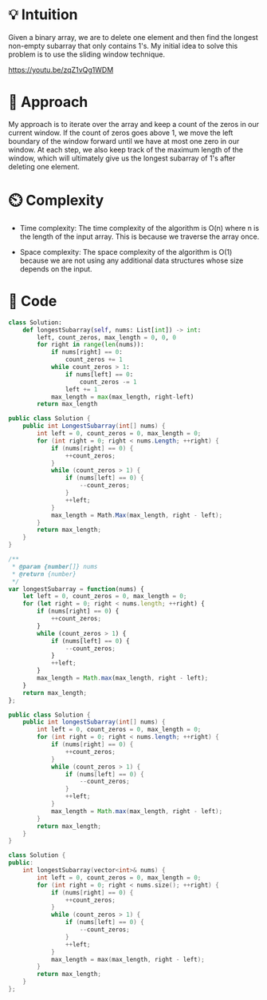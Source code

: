 # 💡 Intuition
Given a binary array, we are to delete one element and then find the longest non-empty subarray that only contains 1's. My initial idea to solve this problem is to use the sliding window technique.

https://youtu.be/zqZ1vQg1WDM

# 🧠 Approach
My approach is to iterate over the array and keep a count of the zeros in our current window. If the count of zeros goes above 1, we move the left boundary of the window forward until we have at most one zero in our window. At each step, we also keep track of the maximum length of the window, which will ultimately give us the longest subarray of 1's after deleting one element.

# ⏲️ Complexity
- Time complexity: The time complexity of the algorithm is O(n) where n is the length of the input array. This is because we traverse the array once.

- Space complexity: The space complexity of the algorithm is O(1) because we are not using any additional data structures whose size depends on the input.

# 📝 Code
``` Python []
class Solution:
    def longestSubarray(self, nums: List[int]) -> int:
        left, count_zeros, max_length = 0, 0, 0
        for right in range(len(nums)):
            if nums[right] == 0:
                count_zeros += 1
            while count_zeros > 1:
                if nums[left] == 0:
                    count_zeros -= 1
                left += 1
            max_length = max(max_length, right-left)
        return max_length
```
``` C# []
public class Solution {
    public int LongestSubarray(int[] nums) {
        int left = 0, count_zeros = 0, max_length = 0;
        for (int right = 0; right < nums.Length; ++right) {
            if (nums[right] == 0) {
                ++count_zeros;
            }
            while (count_zeros > 1) {
                if (nums[left] == 0) {
                    --count_zeros;
                }
                ++left;
            }
            max_length = Math.Max(max_length, right - left);
        }
        return max_length;
    }
}
```
``` JavaScript []
/**
 * @param {number[]} nums
 * @return {number}
 */
var longestSubarray = function(nums) {
    let left = 0, count_zeros = 0, max_length = 0;
    for (let right = 0; right < nums.length; ++right) {
        if (nums[right] == 0) {
            ++count_zeros;
        }
        while (count_zeros > 1) {
            if (nums[left] == 0) {
                --count_zeros;
            }
            ++left;
        }
        max_length = Math.max(max_length, right - left);
    }
    return max_length;
};
```
``` Java []
public class Solution {
    public int longestSubarray(int[] nums) {
        int left = 0, count_zeros = 0, max_length = 0;
        for (int right = 0; right < nums.length; ++right) {
            if (nums[right] == 0) {
                ++count_zeros;
            }
            while (count_zeros > 1) {
                if (nums[left] == 0) {
                    --count_zeros;
                }
                ++left;
            }
            max_length = Math.max(max_length, right - left);
        }
        return max_length;
    }
}
```
``` C++ []
class Solution {
public:
    int longestSubarray(vector<int>& nums) {
        int left = 0, count_zeros = 0, max_length = 0;
        for (int right = 0; right < nums.size(); ++right) {
            if (nums[right] == 0) {
                ++count_zeros;
            }
            while (count_zeros > 1) {
                if (nums[left] == 0) {
                    --count_zeros;
                }
                ++left;
            }
            max_length = max(max_length, right - left);
        }
        return max_length;
    }
};
```
